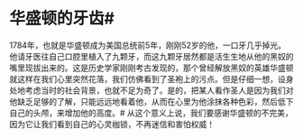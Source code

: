 # 华盛顿的牙齿#
1784年，也就是华盛顿成为美国总统前5年，刚刚52岁的他，一口牙几乎掉光。他请牙医往自己口腔里植入了九颗牙，而这九颗牙居然都是活生生地从他的黑奴的嘴里现拔出来的。这是历史学家刚刚考古发现的，那个曾经解放黑奴的英雄华盛顿就这样在我们心里突然花落，我们仿佛看到了圣袍上的污点。但是仔细一想，设身处地考虑当时的社会背景，也就不足为奇了。是的，把某人看作圣人是因为我们对他缺乏足够的了解，只能远远地看着他，从而在心里为他涂抹各种色彩，然后低下自己的头颅，来增加他的高度。# 从这个意义上说，我们要感谢华盛顿的不完美，因为它让我们看到自己的心灵枷锁，不再迷信和害怕权威！
 